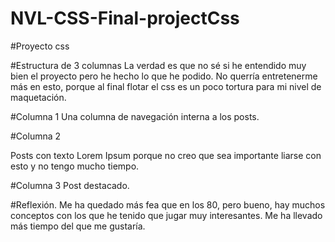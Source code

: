 # NVL-CSS-Final-projectCss
#Proyecto css

#Estructura de 3 columnas
La verdad es que no sé si he entendido muy bien el proyecto pero he hecho lo que he podido.
No querría entretenerme más en esto, porque al final flotar el css es un poco tortura para mi nivel de maquetación.

#Columna 1
Una columna de navegación interna a los posts.

#Columna 2

Posts con texto Lorem Ipsum porque no creo que sea importante liarse con esto y no tengo mucho tiempo.

#Columna 3
Post destacado.

#Reflexión.
Me ha quedado más fea que en los 80, pero bueno, hay muchos conceptos con los que he tenido que jugar muy interesantes.
Me ha llevado más tiempo del que me gustaría.
